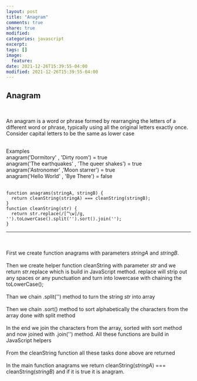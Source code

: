 ```yaml
---
layout: post
title: "Anagram"
comments: true
share: true
modified:
categories: javascript
excerpt:
tags: []
image:
  feature:
date: 2021-12-26T15:39:55-04:00
modified: 2021-12-26T15:39:55-04:00
---
```



## Anagram

<br>

An anagram is a word or phrase formed by rearranging the letters of a different word or phrase, typically using all the original letters exactly once. Consider capital letters to be the same as lower case

<br>
Examples <br>
anagram('Dormitory' , 'Dirty room') = true<br>
anagram('The earthquakes' , 'The queer shakes') = true<br>
anagram('Astronomer' ,'Moon starrer') = true<br>
anagram('Hello World' , 'Bye There') = false<br>
<br>

~~~
function anagrams(stringA, stringB) {
  return cleanString(stringA) === cleanString(stringB);
}
function cleanString(str) {
  return str.replace(/[^\w]/g, '').toLowerCase().split('').sort().join('');
}
~~~
___

<br><br>
First we create function anagrams with parameters *stringA* and *stringB*.
<br><br>
Then we create helper function cleanString with parameter *str* and we return *str*.replace which is build in JavaScript method. replace will strip out any spaces or any punctuation and turn into lowercase with chaining the toLowerCase();
<br><br>
Than we chain .split('') method to turn the string *str* into array
<br><br>
Then we chain .sort() method to sort alphabetically the characters from the array done with split method
<br><br>
In the end we join the characters from the array, sorted with sort method and now joined with .join('') method. All these functions are build in JavaScript helpers
<br><br>
From the cleanString function all these tasks done above are returned
<br><br>
In the main function anagrams we return cleanString(*stringA*) === cleanString(*stringB*) and if it is true it is anagram.